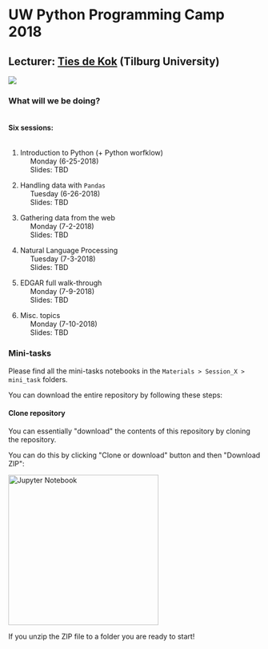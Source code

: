 # UW Python Programming Camp 2018
## Lecturer: <a href="https://www.tiesdekok.com" target="_blank">Ties de Kok</a> (Tilburg University)
 <a href="https://opensource.org/licenses/MIT"><img src="https://img.shields.io/badge/license-MIT-blue.svg"></a>


### What will we be doing?

<span style="display: block; padding-top: 5px"></span>

**Six sessions:**

<span style="display: block; padding-top: 5px"></span>

1) Introduction to Python (+ Python worfklow)  
<span style="padding-left: 20px" class="arrow-right"></span> Monday (6-25-2018)  
<span style="padding-left: 20px" class="arrow-right"></span>Slides: TBD

2) Handling data with `Pandas`  
<span style="padding-left: 20px" class="arrow-right"></span> Tuesday (6-26-2018)    
<span style="padding-left: 20px" class="arrow-right"></span>Slides: TBD

3) Gathering data from the web  
<span style="padding-left: 20px" class="arrow-right"></span> Monday (7-2-2018)    
<span style="padding-left: 20px" class="arrow-right"></span>Slides: TBD

4) Natural Language Processing  
<span style="padding-left: 20px" class="arrow-right"></span> Tuesday (7-3-2018)   
<span style="padding-left: 20px" class="arrow-right"></span>Slides: TBD

5) EDGAR full walk-through  
<span style="padding-left: 20px" class="arrow-right"></span> Monday (7-9-2018)   
<span style="padding-left: 20px" class="arrow-right"></span>Slides: TBD

6) Misc. topics  
<span style="padding-left: 20px" class="arrow-right"></span> Monday (7-10-2018)    
<span style="padding-left: 20px" class="arrow-right"></span>Slides: TBD

### Mini-tasks

Please find all the mini-tasks notebooks in the `Materials > Session_X > mini_task` folders.

You can download the entire repository by following these steps:

<h4 id="clonerepo">Clone repository</h4>

You can essentially "download" the contents of this repository by cloning the repository. 

You can do this by clicking "Clone or download" button and then "Download ZIP":

<img src="https://i.imgur.com/Ysak4s3.png" title="Jupyter Notebook" width = 300px/>

If you unzip the ZIP file to a folder you are ready to start!